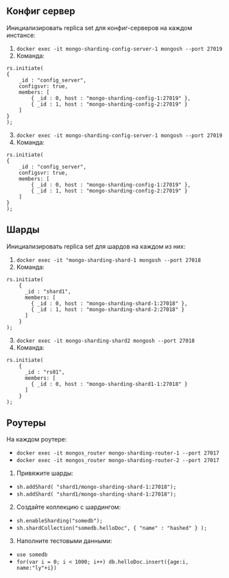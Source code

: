 ## Конфиг сервер
Инициализировать replica set для конфиг-серверов на каждом инстансе:

1. `docker exec -it mongo-sharding-config-server-1 mongosh --port 27019`
2. Команда:
```
rs.initiate(
{
    _id : "config_server",
    configsvr: true,
    members: [
        { _id : 0, host : "mongo-sharding-config-1:27019" },
        { _id : 1, host : "mongo-sharding-config-2:27019" }
    ]
}
);
```

3. `docker exec -it mongo-sharding-config-server-1 mongosh --port 27019`
4. Команда:
```
rs.initiate(
{
    _id : "config_server",
    configsvr: true,
    members: [
        { _id : 0, host : "mongo-sharding-config-1:27019" },
        { _id : 1, host : "mongo-sharding-config-2:27019" }
    ]
}
);
```

## Шарды
Инициализировать replica set для шардов на каждом из них:
1. `docker exec -it "mongo-sharding-shard-1 mongosh --port 27018`
2. Команда:
```
rs.initiate(
    {
      _id : "shard1",
      members: [
        { _id : 0, host : "mongo-sharding-shard-1:27018" },
        { _id : 1, host : "mongo-sharding-shard-2:27018" }
      ]
    }
);
```

3. `docker exec -it mongo-sharding-shard2 mongosh --port 27018`
4. Команда:
```
rs.initiate(
    {
      _id : "rs01",
      members: [
        { _id : 0, host : "mongo-sharding-shard1-1:27018" }
      ]
    }
);
```

## Роутеры

На каждом роутере:
- `docker exec -it mongos_router mongo-sharding-router-1 --port 27017`
- `docker exec -it mongos_router mongo-sharding-router-2 --port 27017`

1. Привяжите шарды:
- `sh.addShard( "shard1/mongo-sharding-shard-1:27018");` 
- `sh.addShard( "shard1/mongo-sharding-shard-1:27018");`
2. Создайте коллекцию с шардингом:
- `sh.enableSharding("somedb");`
- `sh.shardCollection("somedb.helloDoc", { "name" : "hashed" } );`
3. Наполните тестовыми данными:
- `use somedb`
- `for(var i = 0; i < 1000; i++) db.helloDoc.insert({age:i, name:"ly"+i})`

